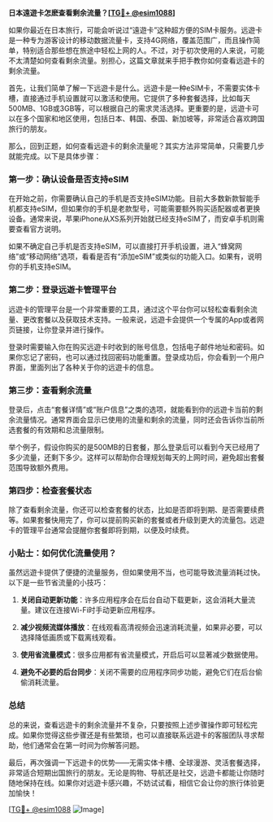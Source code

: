 **日本遠遊卡怎麽查看剩余流量？[[TG💪+ @esim1088](https://t.me/s/esim1088)]**

如果你最近在日本旅行，可能会听说过“遠遊卡”这种超方便的SIM卡服务。远遊卡是一种专为游客设计的移动数据流量卡，支持4G网络，覆盖范围广，而且操作简单，特别适合那些想在旅途中轻松上网的人。不过，对于初次使用的人来说，可能不太清楚如何查看剩余流量。别担心，这篇文章就来手把手教你如何查看远遊卡的剩余流量。

首先，让我们简单了解一下远遊卡是什么。远遊卡是一种eSIM卡，不需要实体卡槽，直接通过手机设置就可以激活和使用。它提供了多种套餐选择，比如每天500MB、1GB或3GB等，可以根据自己的需求灵活选择。更重要的是，远遊卡可以在多个国家和地区使用，包括日本、韩国、泰国、新加坡等，非常适合喜欢跨国旅行的朋友。

那么，回到正题，如何查看远遊卡的剩余流量呢？其实方法非常简单，只需要几步就能完成。以下是具体步骤：

### 第一步：确认设备是否支持eSIM

在开始之前，你需要确认自己的手机是否支持eSIM功能。目前大多数新款智能手机都支持eSIM，但如果你的手机是老款型号，可能需要额外购买适配器或者更换设备。通常来说，苹果iPhone从XS系列开始就已经支持eSIM了，而安卓手机则需要查看官方说明。

如果不确定自己手机是否支持eSIM，可以直接打开手机设置，进入“蜂窝网络”或“移动网络”选项，看看是否有“添加eSIM”或类似的功能入口。如果有，说明你的手机支持eSIM。

### 第二步：登录远遊卡管理平台

远遊卡的管理平台是一个非常重要的工具，通过这个平台你可以轻松查看剩余流量、更改套餐以及获取技术支持。一般来说，远遊卡会提供一个专属的App或者网页链接，让你登录并进行操作。

登录时需要输入你在购买远遊卡时收到的账号信息，包括电子邮件地址和密码。如果你忘记了密码，也可以通过找回密码功能重置。登录成功后，你会看到一个用户界面，里面列出了各种关于你的远遊卡的信息。

### 第三步：查看剩余流量

登录后，点击“套餐详情”或“账户信息”之类的选项，就能看到你的远遊卡当前的剩余流量情况。通常界面会显示已使用的流量和剩余的流量，同时还会告诉你当前所选套餐的有效期和总流量限制。

举个例子，假设你购买的是500MB的日套餐，那么登录后可以看到今天已经用了多少流量，还剩下多少。这样可以帮助你合理规划每天的上网时间，避免超出套餐范围导致额外费用。

### 第四步：检查套餐状态

除了查看剩余流量，你还可以检查套餐的状态，比如是否即将到期、是否需要续费等。如果套餐快用完了，你可以提前购买新的套餐或者升级到更大的流量包。远遊卡的管理平台通常会提醒你套餐即将到期，以便及时续费。

### 小贴士：如何优化流量使用？

虽然远遊卡提供了便捷的流量服务，但如果使用不当，也可能导致流量消耗过快。以下是一些节省流量的小技巧：

1. **关闭自动更新功能**：许多应用程序会在后台自动下载更新，这会消耗大量流量。建议在连接Wi-Fi时手动更新应用程序。
   
2. **减少视频流媒体播放**：在线观看高清视频会迅速消耗流量，如果非必要，可以选择降低画质或下载离线观看。

3. **使用省流量模式**：很多应用都有省流量模式，开启后可以显著减少数据使用。

4. **避免不必要的后台同步**：关闭不需要的应用程序同步功能，避免它们在后台偷偷消耗流量。

### 总结

总的来说，查看远遊卡的剩余流量并不复杂，只要按照上述步骤操作即可轻松完成。如果你觉得这些步骤还是有些繁琐，也可以直接联系远遊卡的客服团队寻求帮助，他们通常会在第一时间为你解答问题。

最后，再次强调一下远遊卡的优势——无需实体卡槽、全球漫游、灵活套餐选择，非常适合短期出国旅行的朋友。无论是购物、导航还是社交，远遊卡都能让你随时随地保持在线。如果你对远遊卡感兴趣，不妨试试看，相信它会让你的旅行体验更加愉快！

[[TG💪+ @esim1088](https://t.me/s/esim1088) ![Image](https://i.postimg.cc/4NQfJmqS/Snipaste-2025-05-13-00-14-12.png)]